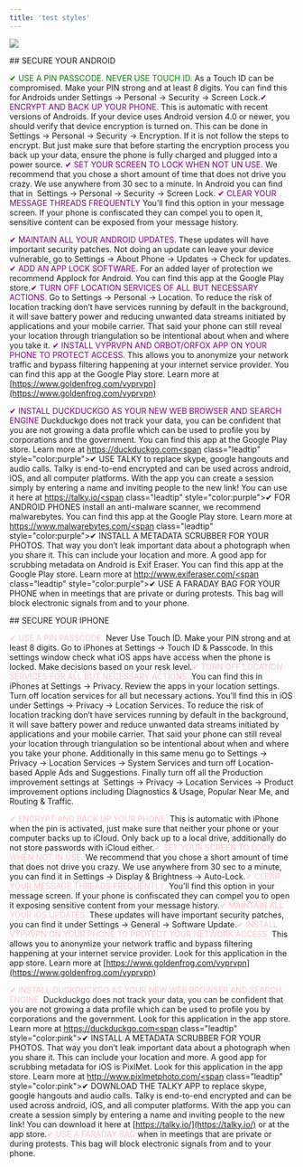 ```yaml
---
title: 'test styles'
---
```


![](/images/coverchap_3.jpg)


<div class="SECPHONE_H2" markdown="1">## SECURE YOUR ANDROID</div>



<span class="leadtip" style="color:green">✔ USE A PIN PASSCODE. NEVER USE TOUCH ID.</span> As a Touch ID can be compromised. Make your PIN strong and at least 8 digits. You can find this for Androids under Settings → Personal → Security → Screen Lock.<span class="leadtip" style="color:purple">✔ ENCRYPT AND BACK UP YOUR PHONE.</span> This is automatic with recent versions of Androids. If your device uses Android version 4.0 or newer, you should verify that device encryption is turned on. This can be done in Settings → Personal → Security → Encryption. If it is not follow the steps to encrypt. But just make sure that before starting the encryption process you back up your data, ensure the phone is fully charged and plugged into a power source. <span class="leadtip" style="color:purple">✔ SET YOUR SCREEN TO LOCK WHEN NOT UN USE.</span> We recommend that you chose a short amount of time that does not drive you crazy. We use anywhere from 30 sec to a minute. In Android you can find that in  Settings → Personal → Security → Screen Lock. <span class="leadtip" style="color:purple">✔ CLEAR YOUR MESSAGE THREADS FREQUENTLY</span> You’ll find this option in your message screen. If your phone is confiscated they can compel you to open it, sensitive content can be exposed from your message history.

<span class="leadtip" style="color:purple">✔ MAINTAIN ALL YOUR ANDROID UPDATES.</span> These updates will have important security patches. Not doing an update can leave your device vulnerable, go to Settings → About Phone → Updates → Check for updates. <span class="leadtip" style="color:purple">✔ ADD AN APP LOCK SOFTWARE.</span> For an added layer of protection we recommend Applock for Android. You can find this app at the Google Play store.<span class="leadtip" style="color:purple">✔ TURN OFF LOCATION SERVICES OF ALL BUT NECESSARY ACTIONS.</span> Go to Settings → Personal → Location. To reduce the risk of location tracking don’t have services running by default in the background, it will save battery power and reducing unwanted data streams initiated by applications and your mobile carrier. That said your phone can still reveal your location through triangulation so be intentional about when and where you take it. <span class="leadtip" style="color:purple">✔ INSTALL VYPRVPN AND ORBOT/ORFOX APP ON YOUR PHONE TO PROTECT ACCESS.</span> This allows you to anonymize your network traffic and bypass filtering happening at your internet service provider. You can find this app at the Google Play store. Learn more at [https://www.goldenfrog.com/vyprvpn](https://www.goldenfrog.com/vyprvpn)

<span class="leadtip" style="color:purple">✔ INSTALL DUCKDUCKGO AS YOUR NEW WEB BROWSER AND SEARCH ENGINE</span>  Duckduckgo does not track your data, you can be confident that you are not growing a data profile which can be used to profile you by corporations and the government. You can find this app at the Google Play store. Learn more at [https://duckduckgo.com<span](https://duckduckgo.com<span) class="leadtip" style="color:purple">✔ USE TALKY</span> to replace skype, google hangouts and audio calls. Talky is end-to-end encrypted and can be used across android, iOS, and all computer platforms. With the app you can create a session simply by entering a name and inviting people to the new link! You can use it here at [https://talky.io/<span](https://talky.io/<span) class="leadtip" style="color:purple">✔ FOR ANDROID PHONES</span> install an anti-malware scanner, we recommend malwarebytes. You can find this app at the Google Play store. Learn more at [https://www.malwarebytes.com/<span](https://www.malwarebytes.com/<span) class="leadtip" style="color:purple">✔ INSTALL A METADATA SCRUBBER FOR YOUR PHOTOS.</span> That way you don’t leak important data about a photograph when you share it. This can include your location and more. A good app for scrubbing metadata on Android is Exif Eraser. You can find this app at the Google Play store. Learn more at [http://www.exiferaser.com/<span](http://www.exiferaser.com/<span) class="leadtip" style="color:purple">✔ USE A FARADAY BAG FOR YOUR PHONE</span> when in meetings that are private or during protests. This bag will block electronic signals from and to your phone.

<div class="SECPHONE_H2" markdown="1">## SECURE YOUR IPHONE</div>



<span class="leadtip" style="color:pink">✔ USE A PIN PASSCODE.</span> Never Use Touch ID. Make your PIN strong and at least 8 digits. Go to iPhones at Settings → Touch ID &amp; Passcode. In this settings window check what iOS apps have access when the phone is locked. Make decisions based on your resk level.<span class="leadtip" style="color:pink">✔ TURN OFF LOCATION SERVICES FOR ALL BUT NECESSARY ACTIONS.</span> You can find this in iPhones at Settings → Privacy. Review the apps in your location settings. Turn off location services for all but necessary actions. You’ll find this in iOS under Settings → Privacy → Location Services. To reduce the risk of location tracking don’t have services running by default in the background, it will save battery power and reduce unwanted data streams initiated by applications and your mobile carrier. That said your phone can still reveal your location through triangulation so be intentional about when and where you take your phone. Additionally in this same menu go to Settings → Privacy → Location Services → System Services and turn off Location-based Apple Ads and Suggestions. Finally turn off all the Production improvement settings at  Settings → Privacy → Location Services → Product improvement options including Diagnostics &amp; Usage, Popular Near Me, and Routing &amp; Traffic.

<span class="leadtip" style="color:pink">✔ ENCRYPT AND BACK UP YOUR PHONE.</span> This is automatic with iPhone when the pin is activated, just make sure that neither your phone or your computer backs up to iCloud. Only back up to a local drive, additionally do not store passwords with iCloud either.<span class="leadtip" style="color:pink">✔ SET YOUR SCREEN TO LOCK WHEN NOT IN USE.</span> We recommend that you chose a short amount of time that does not drive you crazy. We use anywhere from 30 sec to a minute, you can find it in Settings → Display &amp; Brightness → Auto-Lock.<span class="leadtip" style="color:pink">✔ CLEAR YOUR MESSAGE THREADS FREQUENTLY.</span> You’ll find this option in your message screen. If your phone is confiscated they can compel you to open it exposing sensitive content from your message history.<span class="leadtip" style="color:pink">✔ MAINTAIN ALL YOUR iOS UPDATES.</span> These updates will have important security patches, you can find it under Settings → General → Software Update.<span class="leadtip" style="color:pink">✔ INSTALL VYPRVPN ON YOUR PHONE TO PROTECT YOUR NETWORK ACCESS.</span> This allows you to anonymize your network traffic and bypass filtering happening at your internet service provider. Look for this application in the app store. Learn more at [https://www.goldenfrog.com/vyprvpn](https://www.goldenfrog.com/vyprvpn)

<span class="leadtip" style="color:pink">✔ INSTALL DUCKDUCKGO AS YOUR NEW WEB BROWSER AND SEARCH ENGINE.</span> Duckduckgo does not track your data, you can be confident that you are not growing a data profile which can be used to profile you by corporations and the government. Look for this application in the app store. Learn more at [https://duckduckgo.com<span](https://duckduckgo.com<span) class="leadtip" style="color:pink">✔ INSTALL A METADATA SCRUBBER FOR YOUR PHOTOS.</span> That way you don’t leak important data about a photograph when you share it. This can include your location and more. A good app for scrubbing metadata for iOS is PixlMet. Look for this application in the app store. Learn more at [http://www.pixlmetphoto.com/<span](http://www.pixlmetphoto.com/<span) class="leadtip" style="color:pink">✔ DOWNLOAD THE TALKY APP</span> to replace skype, google hangouts and audio calls. Talky is end-to-end encrypted and can be used across android, iOS, and all computer platforms. With the app you can create a session simply by entering a name and inviting people to the new link! You can download it here at [https://talky.io/](https://talky.io/) or at the app store.<span class="leadtip" style="color:pink">✔ USE A FARADAY BAG</span> when in meetings that are private or during protests. This bag will block electronic signals from and to your phone.